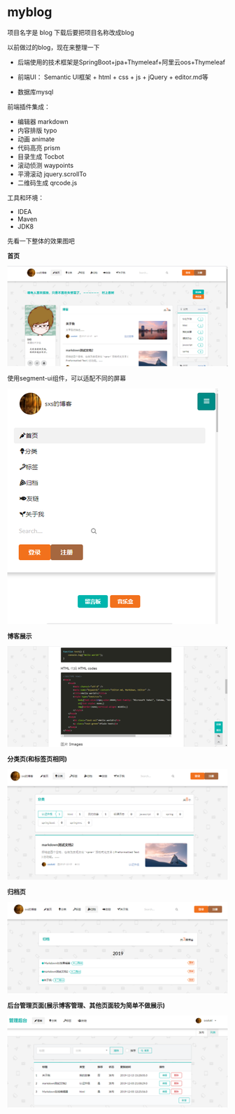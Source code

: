 # myblog

项目名字是 blog  下载后要把项目名称改成blog

以前做过的blog，现在来整理一下

+ 后端使用的技术框架是SpringBoot+jpa+Thymeleaf+阿里云oos+Thymeleaf

+ 前端UI： Semantic UI框架 + html + css + js + jQuery + editor.md等 

+ 数据库mysql

前端插件集成：

+ 编辑器 markdown
+ 内容排版 typo
+ 动画 animate
+ 代码高亮 prism
+ 目录生成 Tocbot
+ 滚动侦测 waypoints
+ 平滑滚动 jquery.scrollTo
+ 二维码生成 qrcode.js

工具和环境：

+ IDEA
+ Maven
+ JDK8


先看一下整体的效果图吧

**首页**

![首页](https://github.com/kl150666/myblog/blob/master/src/main/resources/tupian/index.png)

使用segment-ui组件，可以适配不同的屏幕

![](https://github.com/kl150666/myblog/blob/master/src/main/resources/tupian/phone.png)

**博客展示**

![博客展示](https://github.com/kl150666/myblog/blob/master/src/main/resources/tupian/blogshow.png)

**分类页(和标签页相同)**

![分类](https://github.com/kl150666/myblog/blob/master/src/main/resources/tupian/type.png)

**归档页**

![归档](https://github.com/kl150666/myblog/blob/master/src/main/resources/tupian/archives.png)

**后台管理页面(展示博客管理、其他页面较为简单不做展示)**

![后台管理页面](https://github.com/kl150666/myblog/blob/master/src/main/resources/tupian/admin.png)

